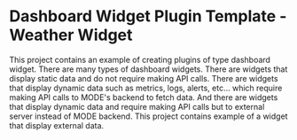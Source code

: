 # Dashboard Widget Plugin Template - Weather Widget
This project contains an example of creating plugins of type dashboard widget. There are many types of dashboard widgets. There are widgets
that display static data and do not require making API calls. There are widgets that display dynamic data such as metrics, logs, alerts,
etc... which require making API calls to MODE's backend to fetch data. And there are widgets that display dynamic data and require making API
calls but to external server instead of MODE backend. This project contains example of a widget that display external data.

